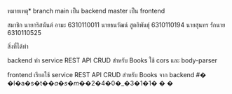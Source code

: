 หมายเหตุ* branch main เป็น backend master เป็น frontend

สมาชิก
นายกริสนันต์ อามะ 6310110011
นายธนวัฒน์ สูตถิพันธุ์ 6310110194
นายสุนทร รักนาย 6310110525

สิ่งที่ได้ทำ

backend
ทำ service REST API CRUD สำหรับ Books
ใช้ cors และ body-parser

frontend
เรียกใช้ service REST API CRUD สำหรับ Books จาก backend #� �l�a�s�t�_�a�s�m�_�2�4�0�_�3�1�1�
�
�
